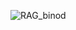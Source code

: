 ![RAG_binod](https://github.com/Guggu-Gill/spoiler_blocker_extn/assets/128667568/e903c433-12d5-4949-aa18-772168ba7720)
